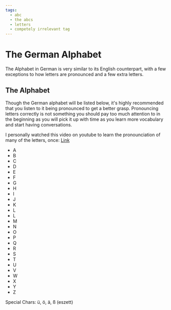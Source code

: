 ```yaml
---
tags:
  - abc
  - the abcs
  - letters
  - competely irrelevant tag
---
```


# The German Alphabet

The Alphabet in German is very similar to its English counterpart, with a few exceptions to how letters are pronounced and a few extra letters.

## The Alphabet

Though the German alphabet will be listed below, it's highly recommended that you
listen to it being pronounced to get a better grasp. Pronouncing letters correctly
is not something you should pay too much attention to in the beginning as you
will pick it up with time as you learn more vocabulary and start having conversations.

I personally watched this video on youtube to learn the pronounciation of many of the letters, once: [Link](https://www.youtube.com/watch?v=wpBPaDI5IgI&pp=ygUPR2VybWFuIGFscGhhYmV0)

- A
- B
- C
- D
- E
- F
- G
- H
- I
- J
- K
- L
- L
- M
- N
- O
- P
- Q
- R
- S
- T
- U
- V
- W
- X
- Y
- Z

Special Chars: ü, ö, ä, ß (eszett)

